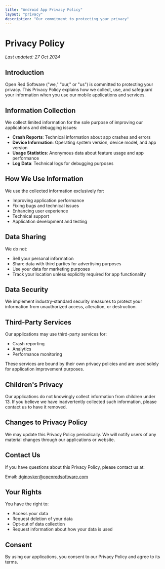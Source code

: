```yaml
---
title: "Android App Privacy Policy"
layout: "privacy"
description: "Our commitment to protecting your privacy"
---
```


# Privacy Policy

*Last updated: 27 Oct 2024*

## Introduction

Open Red Software ("we," "our," or "us") is committed to protecting your privacy. This Privacy Policy explains how we collect, use, and safeguard your information when you use our mobile applications and services.

## Information Collection

We collect limited information for the sole purpose of improving our applications and debugging issues:

- **Crash Reports**: Technical information about app crashes and errors
- **Device Information**: Operating system version, device model, and app version
- **Usage Statistics**: Anonymous data about feature usage and app performance
- **Log Data**: Technical logs for debugging purposes

## How We Use Information

We use the collected information exclusively for:

- Improving application performance
- Fixing bugs and technical issues
- Enhancing user experience
- Technical support
- Application development and testing

## Data Sharing

We do not:
- Sell your personal information
- Share data with third parties for advertising purposes
- Use your data for marketing purposes
- Track your location unless explicitly required for app functionality

## Data Security

We implement industry-standard security measures to protect your information from unauthorized access, alteration, or destruction.

## Third-Party Services

Our applications may use third-party services for:
- Crash reporting
- Analytics
- Performance monitoring

These services are bound by their own privacy policies and are used solely for application improvement purposes.

## Children's Privacy

Our applications do not knowingly collect information from children under 13. If you believe we have inadvertently collected such information, please contact us to have it removed.

## Changes to Privacy Policy

We may update this Privacy Policy periodically. We will notify users of any material changes through our applications or website.

## Contact Us

If you have questions about this Privacy Policy, please contact us at:

Email: dginovker@openredsoftware.com

## Your Rights

You have the right to:
- Access your data
- Request deletion of your data
- Opt-out of data collection
- Request information about how your data is used

## Consent

By using our applications, you consent to our Privacy Policy and agree to its terms.
